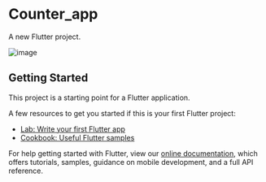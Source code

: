 # Counter_app

A new Flutter project.

![image](https://user-images.githubusercontent.com/69259671/151615183-a228ddd8-d97d-4768-9082-e988b30ff75a.png)





## Getting Started

This project is a starting point for a Flutter application.

A few resources to get you started if this is your first Flutter project:

- [Lab: Write your first Flutter app](https://flutter.dev/docs/get-started/codelab)
- [Cookbook: Useful Flutter samples](https://flutter.dev/docs/cookbook)

For help getting started with Flutter, view our
[online documentation](https://flutter.dev/docs), which offers tutorials,
samples, guidance on mobile development, and a full API reference.

